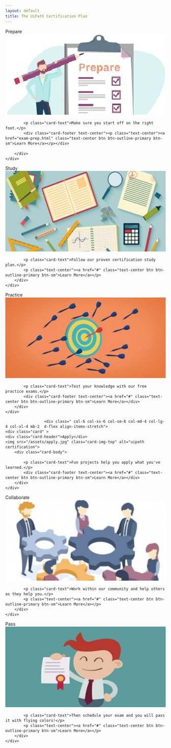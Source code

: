 ```yaml
---
layout: default
title: The UiPath Certification Plan
---
```

<div class="row">

 
 
 
 
 
 
 <div class=" col-6 col-xs-6 col-sm-6 col-md-4 col-lg-4 col-xl-4 mb-2  d-flex align-items-stretch">
	<div class="card" >
	<div class="card-header">Prepare</div>
	<img src="/assets/prepare.jpg" class="card-img-top" alt="uipath certification">
		<div class="card-body">
		

			
			
			<p class="card-text">Make sure you start off on the right foot.</p>
			<div class="card-footer text-center"><p class="text-center"><a href="exam-prep.html" class="text-center btn btn-outline-primary btn-sm">Learn More</a></p></div>
			
		</div>
	</div>
			
 </div>
 <div class=" col-6 col-xs-6 col-sm-6 col-md-4 col-lg-4 col-xl-4 mb-2  d-flex align-items-stretch">
						<div class="card" >
						<div class="card-header">Study</div>
						<img src="/assets/study.jpg" class="card-img-top" alt="uipath certification">
		<div class="card-body">
			
			<p class="card-text">Follow our proven certification study plan.</p>
			<p class="text-center"><a href="#" class="text-center btn btn-outline-primary btn-sm">Learn More</a></p>
		</div>
	</div>
 </div>
 <div class=" col-6 col-xs-6 col-sm-6 col-md-4 col-lg-4 col-xl-4 mb-2  d-flex align-items-stretch">
						<div class="card" >
						<div class="card-header">Practice</div>
						<img src="/assets/practice.jpg" class="card-img-top" alt="uipath certification">
		<div class="card-body">
			
			<p class="card-text">Test your knowledge with our free practice exams.</p>
			<div class="card-footer text-center"><a href="#" class="text-center btn btn-outline-primary btn-sm">Learn More</a></div>
		</div>
	</div>
 </div>
 
					 <div class=" col-6 col-xs-6 col-sm-6 col-md-4 col-lg-4 col-xl-4 mb-2  d-flex align-items-stretch">
	<div class="card" >
	<div class="card-header">Apply</div>
	<img src="/assets/apply.jpg" class="card-img-top" alt="uipath certification">
		<div class="card-body">
			
			<p class="card-text">Fun projects help you apply what you've learned.</p>
			<div class="card-footer text-center"><a href="#" class="text-center btn btn-outline-primary btn-sm">Learn More</a></div>
		</div>
	</div>
			
 </div>
 <div class=" col-6 col-xs-6 col-sm-6 col-md-4 col-lg-4 col-xl-4 mb-2  d-flex align-items-stretch">
						<div class="card" >
						<div class="card-header">Collaborate</div>
		<img src="/assets/collaborate.jpg" class="card-img-top" alt="uipath certification">
		<div class="card-body">
			
			<p class="card-text">Work within our community and help others as they help you.</p>
			<p class="text-center"><a href="#" class="text-center btn btn-outline-primary btn-sm">Learn More</a></p>
		</div>
	</div>
 </div>
 <div class=" col-6 col-xs-6 col-sm-6 col-md-4 col-lg-4 col-xl-4 mb-2  d-flex align-items-stretch">
						<div class="card" >
		<div class="card-header">Pass</div>
		<img src="/assets/pass.jpg" class="card-img-top" alt="uipath certification">
		<div class="card-body">
			
			<p class="card-text">Then schedule your exam and you will pass it with flying colors!</p>
			<p class="text-center"><a href="#" class="text-center btn btn-outline-primary btn-sm">Learn More</a></p>
		</div>
	</div>
 </div>
 
 </div>
